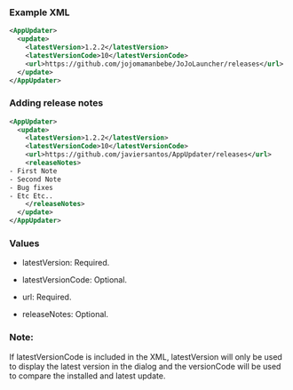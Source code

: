 ### Example XML
```xml
<AppUpdater>
  <update>
    <latestVersion>1.2.2</latestVersion>
    <latestVersionCode>10</latestVersionCode>
    <url>https://github.com/jojomamanbebe/JoJoLauncher/releases</url>
  </update>
</AppUpdater>
```

### Adding release notes
```xml
<AppUpdater>
  <update>
    <latestVersion>1.2.2</latestVersion>
    <latestVersionCode>10</latestVersionCode>
    <url>https://github.com/javiersantos/AppUpdater/releases</url>
    <releaseNotes>
- First Note
- Second Note
- Bug fixes
- Etc Etc..
    </releaseNotes>
  </update>
</AppUpdater>
```

### Values
- latestVersion: Required.

- latestVersionCode: Optional.

- url: Required.

- releaseNotes: Optional.

### Note:
If latestVersionCode is included in the XML, latestVersion will only be used to display the latest version in the dialog and the versionCode will be used to compare the installed and latest update.
